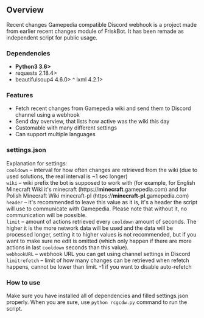 ## Overview ##
Recent changes Gamepedia compatible Discord webhook is a project made from earlier recent changes module of FriskBot. It has been remade as independent script for public usage. 

### Dependencies ###
* **Python3 3.6>**
* requests 2.18.4>
* beautifulsoup4 4.6.0>
^ lxml 4.2.1>

### Features ###
* Fetch recent changes from Gamepedia wiki and send them to Discord channel using a webhook
* Send day overview, that lists how active was the wiki this day
* Customable with many different settings
* Can support multiple languages

### settings.json ###
Explanation for settings:    
`cooldown` – interval for how often changes are retrieved from the wiki (due to used solutions, the real interval is ~1 sec longer)    
`wiki` – wiki prefix the bot is supposed to work with (for example, for English Minecraft Wiki it's minecraft (https://**minecraft**.gamepedia.com) and for Polish Minecraft Wiki minecraft-pl (https://**minecraft-pl**.gamepedia.com)    
`header` – it's recommended to leave this value as it is, it's a header the script will use to communicate with Gamepedia. Please note that without it, no communication will be possible.    
`limit` – amount of actions retrieved every `cooldown` amount of seconds. The higher it is the more network data will be used and the data will be processed longer, setting it to higher values is not recommended, but if you want to make sure no edit is omitted (which only happen if there are more actions in last `cooldown` seconds than this value).    
`webhookURL` – webhook URL you can get using channel settings in Discord     
`limitrefetch` – limit of how many changes can be retrieved when refetch happens, cannot be lower than limit. -1 if you want to disable auto-refetch    

### How to use ###
Make sure you have installed all of dependencies and filled settings.json properly.
When you are sure, use `python rcgcdw.py` command to run the script.
